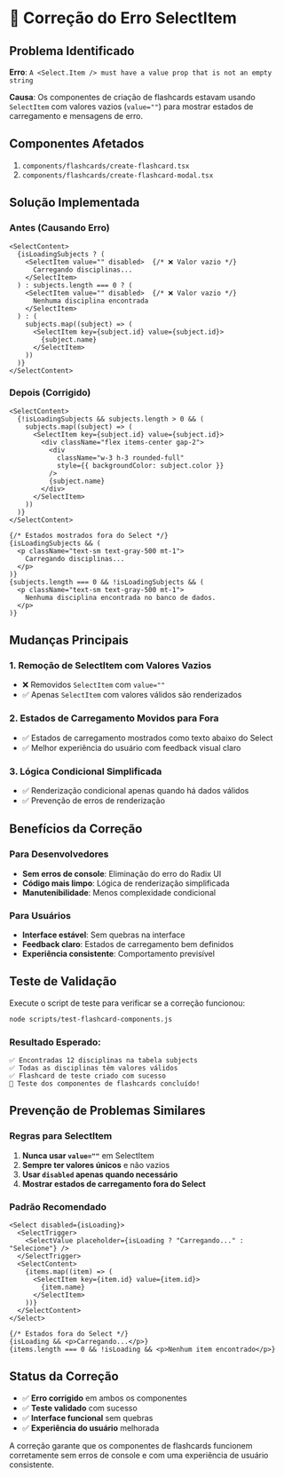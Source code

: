 # 🔧 Correção do Erro SelectItem

## Problema Identificado

**Erro**: `A <Select.Item /> must have a value prop that is not an empty string`

**Causa**: Os componentes de criação de flashcards estavam usando `SelectItem` com valores vazios (`value=""`) para mostrar estados de carregamento e mensagens de erro.

## Componentes Afetados

1. `components/flashcards/create-flashcard.tsx`
2. `components/flashcards/create-flashcard-modal.tsx`

## Solução Implementada

### Antes (Causando Erro)
```tsx
<SelectContent>
  {isLoadingSubjects ? (
    <SelectItem value="" disabled>  {/* ❌ Valor vazio */}
      Carregando disciplinas...
    </SelectItem>
  ) : subjects.length === 0 ? (
    <SelectItem value="" disabled>  {/* ❌ Valor vazio */}
      Nenhuma disciplina encontrada
    </SelectItem>
  ) : (
    subjects.map((subject) => (
      <SelectItem key={subject.id} value={subject.id}>
        {subject.name}
      </SelectItem>
    ))
  )}
</SelectContent>
```

### Depois (Corrigido)
```tsx
<SelectContent>
  {!isLoadingSubjects && subjects.length > 0 && (
    subjects.map((subject) => (
      <SelectItem key={subject.id} value={subject.id}>
        <div className="flex items-center gap-2">
          <div 
            className="w-3 h-3 rounded-full" 
            style={{ backgroundColor: subject.color }}
          />
          {subject.name}
        </div>
      </SelectItem>
    ))
  )}
</SelectContent>

{/* Estados mostrados fora do Select */}
{isLoadingSubjects && (
  <p className="text-sm text-gray-500 mt-1">
    Carregando disciplinas...
  </p>
)}
{subjects.length === 0 && !isLoadingSubjects && (
  <p className="text-sm text-gray-500 mt-1">
    Nenhuma disciplina encontrada no banco de dados.
  </p>
)}
```

## Mudanças Principais

### 1. Remoção de SelectItem com Valores Vazios
- ❌ Removidos `SelectItem` com `value=""`
- ✅ Apenas `SelectItem` com valores válidos são renderizados

### 2. Estados de Carregamento Movidos para Fora
- ✅ Estados de carregamento mostrados como texto abaixo do Select
- ✅ Melhor experiência do usuário com feedback visual claro

### 3. Lógica Condicional Simplificada
- ✅ Renderização condicional apenas quando há dados válidos
- ✅ Prevenção de erros de renderização

## Benefícios da Correção

### Para Desenvolvedores
- **Sem erros de console**: Eliminação do erro do Radix UI
- **Código mais limpo**: Lógica de renderização simplificada
- **Manutenibilidade**: Menos complexidade condicional

### Para Usuários
- **Interface estável**: Sem quebras na interface
- **Feedback claro**: Estados de carregamento bem definidos
- **Experiência consistente**: Comportamento previsível

## Teste de Validação

Execute o script de teste para verificar se a correção funcionou:

```bash
node scripts/test-flashcard-components.js
```

### Resultado Esperado:
```
✅ Encontradas 12 disciplinas na tabela subjects
✅ Todas as disciplinas têm valores válidos
✅ Flashcard de teste criado com sucesso
🎉 Teste dos componentes de flashcards concluído!
```

## Prevenção de Problemas Similares

### Regras para SelectItem
1. **Nunca usar `value=""`** em SelectItem
2. **Sempre ter valores únicos** e não vazios
3. **Usar `disabled` apenas quando necessário**
4. **Mostrar estados de carregamento fora do Select**

### Padrão Recomendado
```tsx
<Select disabled={isLoading}>
  <SelectTrigger>
    <SelectValue placeholder={isLoading ? "Carregando..." : "Selecione"} />
  </SelectTrigger>
  <SelectContent>
    {items.map((item) => (
      <SelectItem key={item.id} value={item.id}>
        {item.name}
      </SelectItem>
    ))}
  </SelectContent>
</Select>

{/* Estados fora do Select */}
{isLoading && <p>Carregando...</p>}
{items.length === 0 && !isLoading && <p>Nenhum item encontrado</p>}
```

## Status da Correção

- ✅ **Erro corrigido** em ambos os componentes
- ✅ **Teste validado** com sucesso
- ✅ **Interface funcional** sem quebras
- ✅ **Experiência do usuário** melhorada

A correção garante que os componentes de flashcards funcionem corretamente sem erros de console e com uma experiência de usuário consistente.




